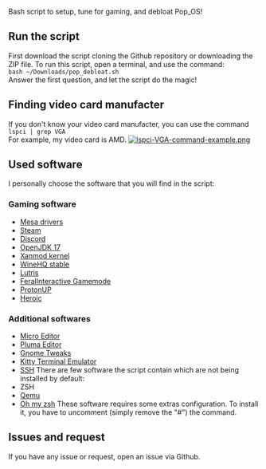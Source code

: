 Bash script to setup, tune for gaming, and debloat Pop_OS!
## Run the script
First download the script cloning the Github repository or downloading the ZIP file.
To run this script, open a terminal, and use the command: <br>
`bash ~/Downloads/pop_debloat.sh` <br>
Answer the first question, and let the script do the magic!
## Finding video card manufacter
If you don't know your video card manufacter, you can use the command <br>
`lspci | grep VGA` <br>
For example, my video card is AMD.
[![lspci-VGA-command-example.png](https://i.postimg.cc/pdQgVdL1/lspci-VGA-command-example.png)](https://postimg.cc/DWZCBnsq)
## Used software
I personally choose the software that you will find in the script:
### Gaming software
- [Mesa drivers](https://gitlab.freedesktop.org/mesa)
- [Steam](https://store.steampowered.com)
- [Discord](https://discord.com)
- [OpenJDK 17](https://openjdk.java.net/projects/jdk/17)
- [Xanmod kernel](https://xanmod.org)
- [WineHQ stable](https://www.winehq.org)
- [Lutris](https://lutris.net)
- [FeralInteractive Gamemode](https://github.com/FeralInteractive/gamemode)
- [ProtonUP](https://github.com/AUNaseef/protonup)
- [Heroic](https://heroicgameslauncher.com)
### Additional softwares
- [Micro Editor](https://micro-editor.github.io)
- [Pluma Editor](https://wiki.mate-desktop.org/mate-desktop/applications/pluma)
- [Gnome Tweaks](https://wiki.gnome.org/Apps/Tweaks)
- [Kitty Terminal Emulator](https://github.com/kovidgoyal/kitty)
- [SSH](https://www.ssh.com/academy/ssh)
There are few software the script contain which are not being installed by default:
- ZSH
- [Qemu](https://www.qemu.org)
- [Oh my zsh](https://github.com/ohmyzsh/ohmyzsh)
These software requires some extras configuration. To install it, you have to uncomment (simply remove the "#") the command.
## Issues and request
If you have any issue or request, open an issue via Github.

